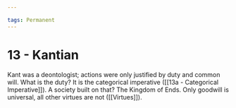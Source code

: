 ```yaml
---

tags: Permanent 
---
```


# 13 - Kantian

Kant was a deontologist; actions were only justified by duty and common will. What is the duty? It is the categorical imperative ([[13a - Categorical Imperative]]). A society built on that? The Kingdom of Ends. Only goodwill is universal, all other virtues are not ([[Virtues]]).